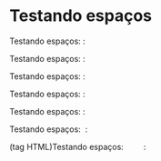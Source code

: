 
# Testando espaços

Testando espaços: :

Testando espaços:  :

Testando espaços:   :

Testando espaços:    :

Testando espaços:     :

Testando espaços: &nbsp;:

(tag HTML)Testando espaços: &nbsp;&nbsp;&nbsp;&nbsp;&nbsp;&nbsp;&nbsp;&nbsp;:
